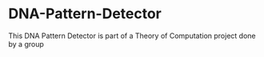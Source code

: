 # DNA-Pattern-Detector
This DNA Pattern Detector is part of a Theory of Computation project done by a group 
